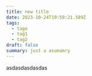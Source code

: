 ```yaml
---
title: new title
date: 2023-10-24T19:59:21.589Z
tags:
  - tage
  - tag1
  - tag2
draft: false
summary: just a asumamry
---
```

asdasdasdasdas
